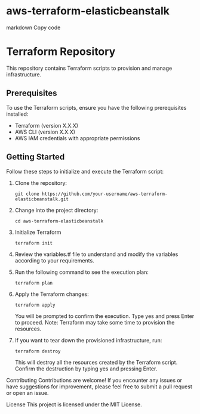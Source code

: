 # aws-terraform-elasticbeanstalk


markdown
Copy code
# Terraform Repository

This repository contains Terraform scripts to provision and manage infrastructure.

## Prerequisites

To use the Terraform scripts, ensure you have the following prerequisites installed:

- Terraform (version X.X.X)
- AWS CLI (version X.X.X)
- AWS IAM credentials with appropriate permissions

## Getting Started

Follow these steps to initialize and execute the Terraform script:

1. Clone the repository:

   ```
   git clone https://github.com/your-username/aws-terraform-elasticbeanstalk.git
   ```
2. Change into the project directory:
   ```
   cd aws-terraform-elasticbeanstalk
   ```
3. Initialize Terraform 
   ```
   terraform init
   ```
4. Review the variables.tf file to understand and modify the variables according to your requirements.
5. Run the following command to see the execution plan:
   ```
   terraform plan
   ```
6. Apply the Terraform changes:
   ```
   terraform apply
   ```
   You will be prompted to confirm the execution. Type yes and press Enter to proceed.
   Note: Terraform may take some time to provision the resources.
7. If you want to tear down the provisioned infrastructure, run:
   ```
   terraform destroy
   ```
   This will destroy all the resources created by the Terraform script. Confirm the destruction by typing yes and pressing Enter.


Contributing
Contributions are welcome! If you encounter any issues or have suggestions for improvement, please feel free to submit a pull request or open an issue.

License
This project is licensed under the MIT License.